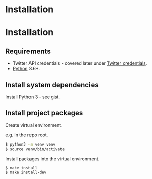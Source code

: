 # Installation

# Installation

## Requirements

- Twitter API credentials - covered later under [Twitter credentials](#twitter-credentials).
- [Python](https://www.python.org/) 3.6+.


## Install system dependencies

Install Python 3 - see [gist](https://gist.github.com/3a4d14ba1763b4d6a1884f56a01412b7).


## Install project packages

Create virtual environment.

e.g. in the repo root.

```sh
$ python3 -m venv venv
$ source venv/bin/activate
```

Install packages into the virtual environment.

```sh
$ make install
$ make install-dev
```
